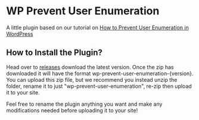 # WP Prevent User Enumeration
A little plugin based on our tutorial on [How to Prevent User Enumeration in WordPress](https://www.wpexplorer.com/prevent-user-enumeration-wordpress/)

## How to Install the Plugin?
Head over to [releases](https://github.com/wpexplorer/wp-prevent-user-enumeration/releases) download the latest version. Once the zip has downloaded it will have the format wp-prevent-user-enumeration-{version}. You can upload this zip file, but we recommend you instead unzip the folder, rename it to just "wp-prevent-user-enumeration", re-zip then upload it to your site.

Feel free to rename the plugin anything you want and make any modifications needed before uploading it to your site!
